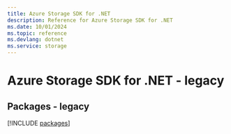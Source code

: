 ```yaml
---
title: Azure Storage SDK for .NET
description: Reference for Azure Storage SDK for .NET
ms.date: 10/01/2024
ms.topic: reference
ms.devlang: dotnet
ms.service: storage
---
```

# Azure Storage SDK for .NET - legacy
## Packages - legacy
[!INCLUDE [packages](storage-index.md)]